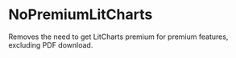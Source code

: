 # NoPremiumLitCharts
Removes the need to get LitCharts premium for premium features, excluding PDF download.

